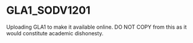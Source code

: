 # GLA1_SODV1201
 Uploading GLA1 to make it available online. DO NOT COPY from this as it would constitute academic dishonesty. 
